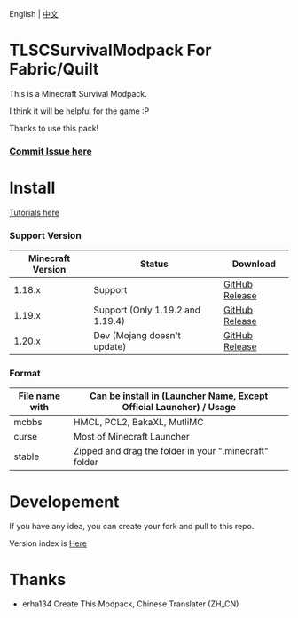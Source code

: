 English | [中文](https://github.com/erha134/TLSCSurvivalModpack1/blob/main/README_ZH_CN.md)
# TLSCSurvivalModpack For Fabric/Quilt
This is a Minecraft Survival Modpack.

I think it will be helpful for the game :P

Thanks to use this pack!

### [Commit Issue here](https://github.com/erha134/TLSCSurvivalModpack1/issues)

# Install
[Tutorials here](https://github.com/erha134/TLSCSurvivalModpack1/wiki)

### Support Version
| Minecraft Version | Status     | Download                                                                                                                                                                            |
|------------|----------|-------------------------------------------------------------------------------------------------------------------------------------------------------------------------------------|
| 1.18.x     | Support | [GitHub Release](https://github.com/erha134/TLSCSurvivalModpack1/releases/tag/1.0)                                                         |
| 1.19.x | Support (Only 1.19.2 and 1.19.4) | [GitHub Release](https://github.com/erha134/TLSCSurvivalModpack1/releases/tag/1.0)    |
| 1.20.x   | Dev (Mojang doesn't update) | [GitHub Release](https://github.com/erha134/TLSCSurvivalModpack1/releases/tag/1.0)  |

### Format
| File name with | Can be install in (Launcher Name, Except Official Launcher) / Usage     |
-------------|---------|
| mcbbs    | HMCL, PCL2, BakaXL, MutliMC |
| curse | Most of Minecraft Launcher |
| stable   | Zipped and drag the folder in your ".minecraft" folder |

# Developement
If you have any idea, you can create your fork and pull to this repo.

Version index is [Here](https://github.com/erha134/TLSCSurvivalModpack1/blob/main/version_index.json)

# Thanks
- erha134   Create This Modpack, Chinese Translater (ZH_CN)